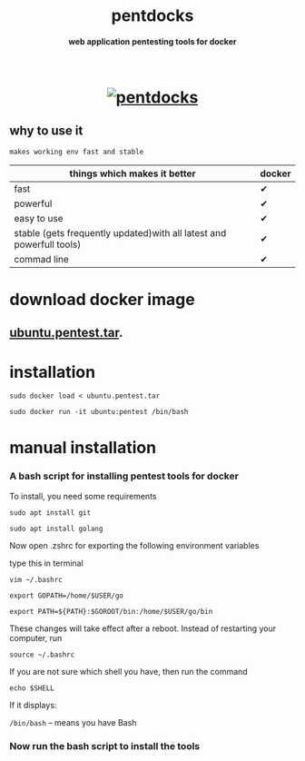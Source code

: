 <h1 align="center">pentdocks</h1>
<h4 align="center">web application pentesting tools for docker</h4>

<h1 align="center">
  <br>
  <a href="https://github.com/diwusec/pentdocks"><img src="https://www.nclouds.com/blog/wp-content/uploads/2018/10/reduce_docker_image_size_by_45.jpg" alt="pentdocks"></a>
  <br>
</h1>


## why to use it

`makes working env fast and stable`

|          things which makes it better                               | docker|
|---------------------------------------------------------------------|---|
| fast                                                                | ✔ |
| powerful                                                            | ✔ |
| easy to use                                                         | ✔ |
| stable (gets frequently updated)with all latest and powerfull tools)| ✔ |
| commad line                                                         | ✔ |



# download docker image

## [ubuntu.pentest.tar](https://mega.nz/file/nuJXRCwS#lSLq4GFPM2GC6rp-OyMbCsamAhE3hQgguA15ykpAN3g).

# installation
```
sudo docker load < ubuntu.pentest.tar
```
```
sudo docker run -it ubuntu:pentest /bin/bash
```
# manual installation

### A bash script for installing pentest tools for docker

To install, you need some requirements

`sudo apt install git`

`sudo apt install golang`

Now open .zshrc for exporting the following environment variables
 
type this in terminal

`vim ~/.bashrc`
```
export GOPATH=/home/$USER/go
```
```
export PATH=${PATH}:$GOROOT/bin:/home/$USER/go/bin
```

These changes will take effect after a reboot. Instead of restarting your computer, run

`source ~/.bashrc`

If you are not sure which shell you have, then run the command

`echo $SHELL`

If it displays: 

`/bin/bash` – means you have Bash

### Now run the bash script to install the tools
